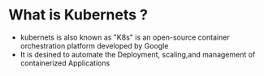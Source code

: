 # What is Kubernets ?
- kubernets is also known as "K8s" is an open-source container orchestration platform developed by Google 
- It is desined to automate the Deployment, scaling,and management of containerized Applications
